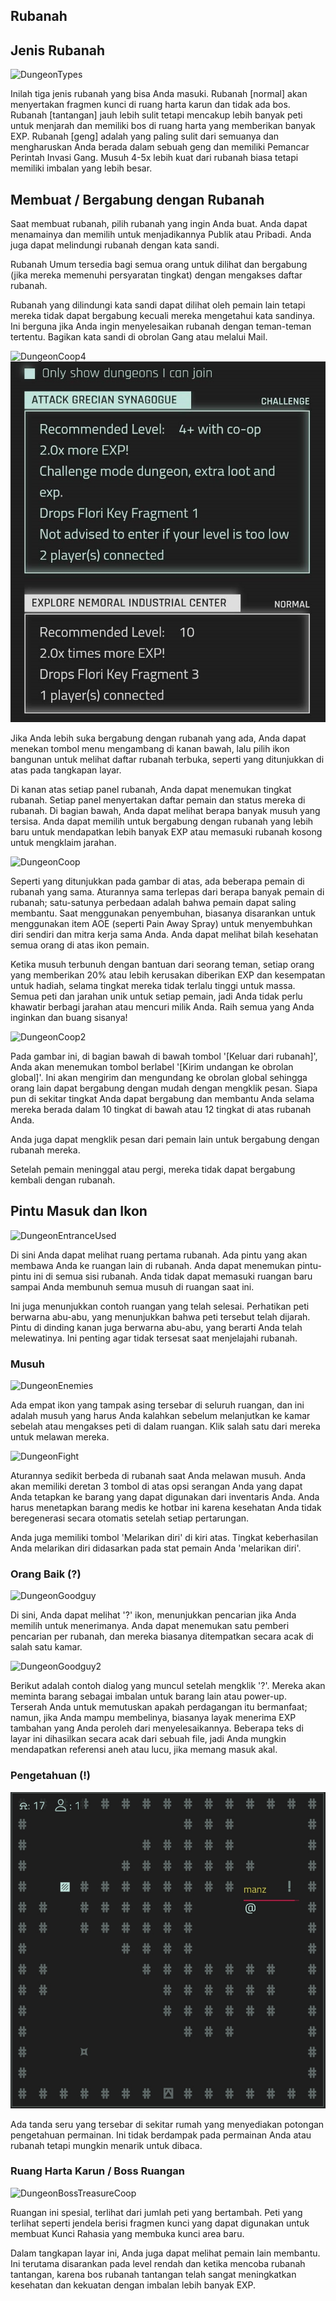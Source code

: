 ## Rubanah

## Jenis Rubanah
  
![DungeonTypes](/resources/mobile-tutorial/DungeonTypes.png)
  
Inilah tiga jenis rubanah yang bisa Anda masuki. Rubanah [normal] akan menyertakan fragmen kunci di ruang harta karun dan tidak ada bos. Rubanah [tantangan] jauh lebih sulit tetapi mencakup lebih banyak peti untuk menjarah dan memiliki bos di ruang harta yang memberikan banyak EXP. Rubanah [geng] adalah yang paling sulit dari semuanya dan mengharuskan Anda berada dalam sebuah geng dan memiliki Pemancar Perintah Invasi Gang. Musuh 4-5x lebih kuat dari rubanah biasa tetapi memiliki imbalan yang lebih besar.

## Membuat / Bergabung dengan Rubanah
  
Saat membuat rubanah, pilih rubanah yang ingin Anda buat. Anda dapat menamainya dan memilih untuk menjadikannya Publik atau Pribadi. Anda juga dapat melindungi rubanah dengan kata sandi.

Rubanah Umum tersedia bagi semua orang untuk dilihat dan bergabung (jika mereka memenuhi persyaratan tingkat) dengan mengakses daftar rubanah.

Rubanah yang dilindungi kata sandi dapat dilihat oleh pemain lain tetapi mereka tidak dapat bergabung kecuali mereka mengetahui kata sandinya. Ini berguna jika Anda ingin menyelesaikan rubanah dengan teman-teman tertentu. Bagikan kata sandi di obrolan Gang atau melalui Mail.

![DungeonCoop4](/resources/mobile-tutorial/DungeonCoop4.png)
![DungeonCoop3](/resources/mobile-tutorial/DungeonCoop3.png)

Jika Anda lebih suka bergabung dengan rubanah yang ada, Anda dapat menekan tombol menu mengambang di kanan bawah, lalu pilih ikon bangunan untuk melihat daftar rubanah terbuka, seperti yang ditunjukkan di atas pada tangkapan layar.

Di kanan atas setiap panel rubanah, Anda dapat menemukan tingkat rubanah. Setiap panel menyertakan daftar pemain dan status mereka di rubanah. Di bagian bawah, Anda dapat melihat berapa banyak musuh yang tersisa. Anda dapat memilih untuk bergabung dengan rubanah yang lebih baru untuk mendapatkan lebih banyak EXP atau memasuki rubanah kosong untuk mengklaim jarahan.

![DungeonCoop](/resources/mobile-tutorial/DungeonCoop.png)
  
Seperti yang ditunjukkan pada gambar di atas, ada beberapa pemain di rubanah yang sama. Aturannya sama terlepas dari berapa banyak pemain di rubanah; satu-satunya perbedaan adalah bahwa pemain dapat saling membantu. Saat menggunakan penyembuhan, biasanya disarankan untuk menggunakan item AOE (seperti Pain Away Spray) untuk menyembuhkan diri sendiri dan mitra kerja sama Anda. Anda dapat melihat bilah kesehatan semua orang di atas ikon pemain.

Ketika musuh terbunuh dengan bantuan dari seorang teman, setiap orang yang memberikan 20% atau lebih kerusakan diberikan EXP dan kesempatan untuk hadiah, selama tingkat mereka tidak terlalu tinggi untuk massa. Semua peti dan jarahan unik untuk setiap pemain, jadi Anda tidak perlu khawatir berbagi jarahan atau mencuri milik Anda. Raih semua yang Anda inginkan dan buang sisanya!

![DungeonCoop2](/resources/mobile-tutorial/DungeonCoop2.png)

Pada gambar ini, di bagian bawah di bawah tombol '[Keluar dari rubanah]', Anda akan menemukan tombol berlabel '[Kirim undangan ke obrolan global]'. Ini akan mengirim dan mengundang ke obrolan global sehingga orang lain dapat bergabung dengan mudah dengan mengklik pesan. Siapa pun di sekitar tingkat Anda dapat bergabung dan membantu Anda selama mereka berada dalam 10 tingkat di bawah atau 12 tingkat di atas rubanah Anda.

Anda juga dapat mengklik pesan dari pemain lain untuk bergabung dengan rubanah mereka.

Setelah pemain meninggal atau pergi, mereka tidak dapat bergabung kembali dengan rubanah.

## Pintu Masuk dan Ikon
  
![DungeonEntranceUsed](/resources/mobile-tutorial/DungeonEntranceUsed.png)
  
Di sini Anda dapat melihat ruang pertama rubanah. Ada pintu yang akan membawa Anda ke ruangan lain di rubanah. Anda dapat menemukan pintu-pintu ini di semua sisi rubanah. Anda tidak dapat memasuki ruangan baru sampai Anda membunuh semua musuh di ruangan saat ini.

Ini juga menunjukkan contoh ruangan yang telah selesai. Perhatikan peti berwarna abu-abu, yang menunjukkan bahwa peti tersebut telah dijarah. Pintu di dinding kanan juga berwarna abu-abu, yang berarti Anda telah melewatinya. Ini penting agar tidak tersesat saat menjelajahi rubanah.

### Musuh
  
![DungeonEnemies](/resources/mobile-tutorial/DungeonEnemies.png)
  
Ada empat ikon yang tampak asing tersebar di seluruh ruangan, dan ini adalah musuh yang harus Anda kalahkan sebelum melanjutkan ke kamar sebelah atau mengakses peti di dalam ruangan. Klik salah satu dari mereka untuk melawan mereka.
  
![DungeonFight](/resources/mobile-tutorial/DungeonFight.png)
  
Aturannya sedikit berbeda di rubanah saat Anda melawan musuh. Anda akan memiliki deretan 3 tombol di atas opsi serangan Anda yang dapat Anda tetapkan ke barang yang dapat digunakan dari inventaris Anda. Anda harus menetapkan barang medis ke hotbar ini karena kesehatan Anda tidak beregenerasi secara otomatis setelah setiap pertarungan.  
 
Anda juga memiliki tombol 'Melarikan diri' di kiri atas. Tingkat keberhasilan Anda melarikan diri didasarkan pada stat pemain Anda 'melarikan diri'.
  
### Orang Baik (?)
  
![DungeonGoodguy](/resources/mobile-tutorial/DungeonGoodguy.png)
  
Di sini, Anda dapat melihat '?' ikon, menunjukkan pencarian jika Anda memilih untuk menerimanya. Anda dapat menemukan satu pemberi pencarian per rubanah, dan mereka biasanya ditempatkan secara acak di salah satu kamar.
  
![DungeonGoodguy2](/resources/mobile-tutorial/DungeonGoodguy2.png)
  
Berikut adalah contoh dialog yang muncul setelah mengklik '?'. Mereka akan meminta barang sebagai imbalan untuk barang lain atau power-up. Terserah Anda untuk memutuskan apakah perdagangan itu bermanfaat; namun, jika Anda mampu membelinya, biasanya layak menerima EXP tambahan yang Anda peroleh dari menyelesaikannya. Beberapa teks di layar ini dihasilkan secara acak dari sebuah file, jadi Anda mungkin mendapatkan referensi aneh atau lucu, jika memang masuk akal.
  
### Pengetahuan (!)

![DungeonLoreguy](/resources/mobile-tutorial/DungeonLoreguy.png)

Ada tanda seru yang tersebar di sekitar rumah yang menyediakan potongan pengetahuan permainan. Ini tidak berdampak pada permainan Anda atau rubanah tetapi mungkin menarik untuk dibaca.
  
### Ruang Harta Karun / Boss Ruangan
  
![DungeonBossTreasureCoop](/resources/mobile-tutorial/DungeonBossTreasureCoop.png)
  
Ruangan ini spesial, terlihat dari jumlah peti yang bertambah. Peti yang terlihat seperti jendela berisi fragmen kunci yang dapat digunakan untuk membuat Kunci Rahasia yang membuka kunci area baru.

Dalam tangkapan layar ini, Anda juga dapat melihat pemain lain membantu. Ini terutama disarankan pada level rendah dan ketika mencoba rubanah tantangan, karena bos rubanah tantangan telah sangat meningkatkan kesehatan dan kekuatan dengan imbalan lebih banyak EXP.
